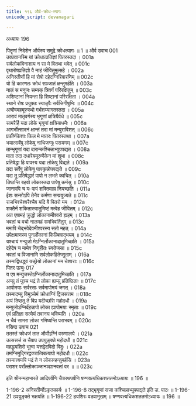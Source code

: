 ```yaml
---
title: १९६ और्व-क्रोध-त्यागः
unicode_script: devanagari

---
```



अध्यायः 196

पितॄणां निदेशेन और्वस्य समुद्रे क्रोधत्यागः ॥ 1 ॥
और्व उवाच 	001  
उक्तवानस्मि यां क्रोधात्प्रतिज्ञां पितरस्तदा ।	001a  
सर्वलोकविनाशाय न सा मे वितथा भवेत् ॥	001c  
वृथारोषप्रतिज्ञो वै नाहं जीवितुमुत्सहे ।	002a  
अनिस्तीर्णो हि मां रोषो दहेदग्निरिवारणिम् ॥	002c  
यो हि कारणतः क्रोधं सञ्जातं क्षन्तुमर्हति ।	003a  
नालं स मनुजः सम्यक् त्रिवर्गं परिरक्षितुम् ॥	003c  
अशिष्टानां नियन्ता हि शिष्टानां परिरक्षिता ।	004a  
स्थाने रोषः प्रयुक्तः स्यान्नृपैः सर्वजिगीषुभिः ॥	004c  
अश्रौषमहमूरुस्थो गर्भशय्यागतस्तदा ।	005a  
आरावं मातृवर्गस्य भृगूणां क्षत्रियैर्वधे ॥	005c  
सामरैर्हि यदा लोके भृगूणां क्षत्रियाधमैः ।	006a  
आगर्भोत्सादनं क्षान्तं तदा मां मन्युराविशत् ॥	006c  
प्रकीर्णकेशाः किल मे मातरः पितरस्तथा ।	007a  
भयात्सर्वेषु लोकेषु नाधिजग्मुः परायणम् ॥	007c  
तान्भृगूणां यदा दारान्कश्चिन्नाभ्युपपद्यत ।	008a  
माता तदा दधारेयमूरुणैकेन मां शुभा ॥	008c  
प्रतिषेद्धा हि पापस्य यदा लोकेषु विद्यते ।	009a  
तदा सर्वेषु लोकेषु पापकृन्नोपपद्यते ॥	009c  
यदा तु प्रतिषेद्धारं पापो न लभते क्वचित् ।	010a  
तिष्ठन्ति बहवो लोकास्तदा पापेषु कर्मसु ॥	010c  
जानन्नपि च यः पापं शक्तिमान्न नियच्छति ।	011a  
ईशः सन्सोऽपि तेनैव कर्मणा सम्प्रयुज्यते ॥	011c  
राजभिश्चेश्वरैश्चैव यदि वै पितरो मम ।	012a  
शक्तैर्न शकितास्त्रातुमिष्टं मत्वेह जीवितम् ॥	012c  
अत एषामहं क्रुद्धो लोकानामीश्वरो ह्यहम् ।	013a  
भवतां च वचो नालमहं समभिवर्तितुम् ॥	013c  
ममापि चेद्भवेदेवमीश्वरस्य सतो महत् ।	014a  
उपेक्षमाणस्य पुनर्लोकानां किल्बिषाद्भयम् ॥	014c  
यश्चायं मन्युजो मेऽग्निर्लोकानादातुमिच्छति ।	015a  
दहेदेष च मामेव निगृहीतः स्वतेजसा ॥	015c  
भवतां च विजानामि सर्वलोकहितेप्सुताम् ।	016a  
तस्माद्विधद्ध्वं यच्छ्रेयो लोकानां मम चेश्वराः ॥	016c  
पितर ऊचुः 	017  
य एष मन्युजस्तेऽग्निर्लोकानादातुमिच्छति ।	017a  
अप्सु तं मुञ्च भद्रं ते लोका ह्यप्सु प्रतिष्ठिताः ॥	017c  
आपोमयाः सर्वरसाः सर्वमापोमयं जगत् ।	018a  
तस्मादप्सु विमुञ्चेमं क्रोधाग्निं द्विजसत्तम ॥	018c  
अयं तिष्ठतु ते विप्र यदीच्छसि महोदधौ ।	019a  
मन्युजोऽग्निर्दहन्नापो लोका ह्यापोमयाः स्मृताः ॥	019c  
एवं प्रतिज्ञा सत्येयं तवानघ भविष्यति ।	020a  
न चैवं सामरा लोका गमिष्यन्ति पराभवम् ॥	020c  
वसिष्ठ उवाच 	021  
ततस्तं क्रोधजं तात और्वोऽग्निं वरुणालये ।	021a  
उत्ससर्ज स चैवाप उपयुङ्क्ते महोदधौ ॥	021c  
महद्धयशिरो भूत्वा यत्तद्वेदविदो विदुः ।	022a  
तमग्निमुद्गिरद्वक्त्रात्पिबत्यापो महोदधौ ॥	022c  
तस्मात्त्वमपि भद्रं ते न लोकान्हन्तुमर्हसि ।	023a  
पराशर पराँल्लोकाञ्जानञ्ज्ञानवतां वर ॥ ॥	023c  

इति श्रीमन्महाभारते आदिपर्वणि चैत्ररथपर्वणि षण्णवत्यधिकशततमोऽध्यायः ॥ 196 ॥

1-196-2 अनिस्तीर्णोऽकृतकार्यः ॥ 1-196-8 तद्भृगूणां राजा कश्चिन्नाभ्युपपद्यते इति ङ. पाठः ॥ 1-196-21 उपयुङ्क्ते भक्षयति ॥ 1-196-22 हयशिरः वडवामुखम् ॥ षण्णवत्यधिकशततमोऽध्यायः ॥ 196 ॥